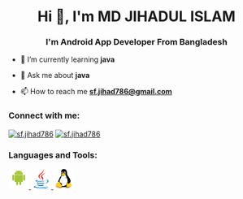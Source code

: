 <h1 align="center">Hi 👋, I'm MD JIHADUL ISLAM</h1>
<h3 align="center">I'm Android App Developer From Bangladesh</h3>

- 🌱 I’m currently learning **java**

- 💬 Ask me about **java**

- 📫 How to reach me **sf.jihad786@gmail.com**

<h3 align="left">Connect with me:</h3>
<p align="left">
<a href="https://fb.com/sf.jihad786" target="blank"><img align="center" src="https://raw.githubusercontent.com/rahuldkjain/github-profile-readme-generator/master/src/images/icons/Social/facebook.svg" alt="sf.jihad786" height="30" width="40" /></a>
<a href="https://instagram.com/sf.jihad786" target="blank"><img align="center" src="https://raw.githubusercontent.com/rahuldkjain/github-profile-readme-generator/master/src/images/icons/Social/instagram.svg" alt="sf.jihad786" height="30" width="40" /></a>
</p>

<h3 align="left">Languages and Tools:</h3>
<p align="left"> <a href="https://developer.android.com" target="_blank" rel="noreferrer"> <img src="https://raw.githubusercontent.com/devicons/devicon/master/icons/android/android-original-wordmark.svg" alt="android" width="40" height="40"/> </a> <a href="https://www.java.com" target="_blank" rel="noreferrer"> <img src="https://raw.githubusercontent.com/devicons/devicon/master/icons/java/java-original.svg" alt="java" width="40" height="40"/> </a> <a href="https://www.linux.org/" target="_blank" rel="noreferrer"> <img src="https://raw.githubusercontent.com/devicons/devicon/master/icons/linux/linux-original.svg" alt="linux" width="40" height="40"/> </a> </p>
